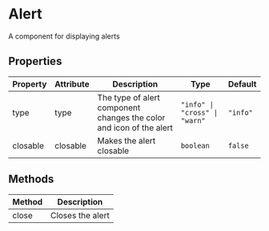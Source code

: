 # Alert

A component for displaying alerts

## Properties

| Property | Attribute | Description | Type | Default |
| -------- | --------- | ----------- | ---- | ------- |
| type | type | The type of alert component changes the color and icon of the alert | `"info" \| "cross" \| "warn"` | `"info"` |
| closable | closable | Makes the alert closable | `boolean` | `false` |

## Methods

| Method | Description |
| ------ | ----------- |
| close | Closes the alert |


